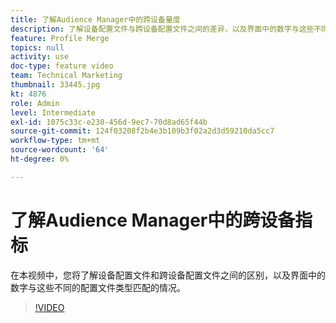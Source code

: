```yaml
---
title: 了解Audience Manager中的跨设备量度
description: 了解设备配置文件与跨设备配置文件之间的差异，以及界面中的数字与这些不同的配置文件类型匹配的位置。
feature: Profile Merge
topics: null
activity: use
doc-type: feature video
team: Technical Marketing
thumbnail: 33445.jpg
kt: 4876
role: Admin
level: Intermediate
exl-id: 1075c33c-e230-456d-9ec7-70d8ad65f44b
source-git-commit: 124f03208f2b4e3b109b3f02a2d3d59210da5cc7
workflow-type: tm+mt
source-wordcount: '64'
ht-degree: 0%

---
```


# 了解Audience Manager中的跨设备指标

在本视频中，您将了解设备配置文件和跨设备配置文件之间的区别，以及界面中的数字与这些不同的配置文件类型匹配的情况。

>[!VIDEO](https://video.tv.adobe.com/v/33445/?quality=12)
